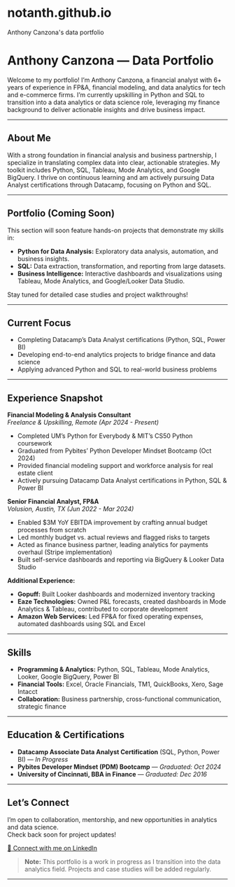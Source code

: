 # notanth.github.io
Anthony Canzona's data portfolio

# Anthony Canzona — Data Portfolio

Welcome to my portfolio! I’m Anthony Canzona, a financial analyst with 6+ years of experience in FP&A, financial modeling, and data analytics for tech and e-commerce firms. I’m currently upskilling in Python and SQL to transition into a data analytics or data science role, leveraging my finance background to deliver actionable insights and drive business impact.

---

## About Me

With a strong foundation in financial analysis and business partnership, I specialize in translating complex data into clear, actionable strategies. My toolkit includes Python, SQL, Tableau, Mode Analytics, and Google BigQuery. I thrive on continuous learning and am actively pursuing Data Analyst certifications through Datacamp, focusing on Python and SQL.

---

## Portfolio (Coming Soon)

This section will soon feature hands-on projects that demonstrate my skills in:

- **Python for Data Analysis:** Exploratory data analysis, automation, and business insights.
- **SQL:** Data extraction, transformation, and reporting from large datasets.
- **Business Intelligence:** Interactive dashboards and visualizations using Tableau, Mode Analytics, and Google/Looker Data Studio.

Stay tuned for detailed case studies and project walkthroughs!

---

## Current Focus

- Completing Datacamp’s Data Analyst certifications (Python, SQL, Power BI)
- Developing end-to-end analytics projects to bridge finance and data science
- Applying advanced Python and SQL to real-world business problems

---

## Experience Snapshot

**Financial Modeling & Analysis Consultant**  
_Freelance & Upskilling, Remote (Apr 2024 - Present)_  
- Completed UM’s Python for Everybody & MIT’s CS50 Python coursework
- Graduated from Pybites’ Python Developer Mindset Bootcamp (Oct 2024)
- Provided financial modeling support and workforce analysis for real estate client
- Actively pursuing Datacamp Data Analyst certifications in Python, SQL & Power BI

**Senior Financial Analyst, FP&A**  
_Volusion, Austin, TX (Jun 2022 - Mar 2024)_  
- Enabled $3M YoY EBITDA improvement by crafting annual budget processes from scratch
- Led monthly budget vs. actual reviews and flagged risks to targets
- Acted as finance business partner, leading analytics for payments overhaul (Stripe implementation)
- Built self-service dashboards and reporting via BigQuery & Looker Data Studio

**Additional Experience:**  
- **Gopuff:** Built Looker dashboards and modernized inventory tracking  
- **Eaze Technologies:** Owned P&L forecasts, created dashboards in Mode Analytics & Tableau, contributed to corporate development  
- **Amazon Web Services:** Led FP&A for fixed operating expenses, automated dashboards using SQL and Excel

---

## Skills

- **Programming & Analytics:** Python, SQL, Tableau, Mode Analytics, Looker, Google BigQuery, Power BI
- **Financial Tools:** Excel, Oracle Financials, TM1, QuickBooks, Xero, Sage Intacct
- **Collaboration:** Business partnership, cross-functional communication, strategic finance

---

## Education & Certifications

- **Datacamp Associate Data Analyst Certification** (SQL, Python, Power BI) — *In Progress*
- **Pybites Developer Mindset (PDM) Bootcamp** — *Graduated: Oct 2024*
- **University of Cincinnati, BBA in Finance** — *Graduated: Dec 2016*

---

## Let’s Connect

I’m open to collaboration, mentorship, and new opportunities in analytics and data science.  
Check back soon for project updates!

[🔗 Connect with me on LinkedIn](https://www.linkedin.com/in/anthonyscanzona/)


> **Note:** This portfolio is a work in progress as I transition into the data analytics field. Projects and case studies will be added regularly.

---
